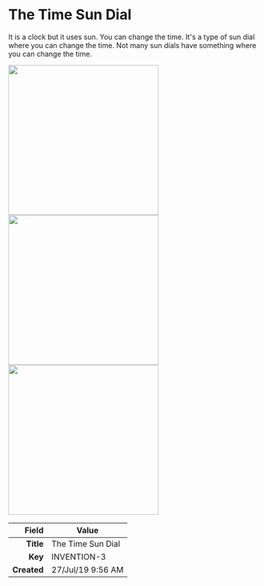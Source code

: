 # The Time Sun Dial
It is a clock but it uses sun. You can change the time. It's a type of sun dial where you can change the time. Not many sun dials have something where you can change the time.

<img height="300px" src="10042.jpg"/>
<img height="300px" src="10043.jpg"/>
<img height="300px" src="10044.jpg"/>

|       Field | Value             |
|------------:|-------------------|
|   **Title** | The Time Sun Dial |
|     **Key** | INVENTION-3       |
| **Created** | 27/Jul/19 9:56 AM |
